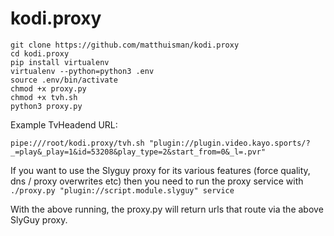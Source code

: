 # kodi.proxy

```
git clone https://github.com/matthuisman/kodi.proxy
cd kodi.proxy
pip install virtualenv
virtualenv --python=python3 .env
source .env/bin/activate
chmod +x proxy.py
chmod +x tvh.sh
python3 proxy.py
```

Example TvHeadend URL:
```
pipe:///root/kodi.proxy/tvh.sh "plugin://plugin.video.kayo.sports/?_=play&_play=1&id=53208&play_type=2&start_from=0&_l=.pvr"
```

If you want to use the Slyguy proxy for its various features (force quality, dns / proxy overwrites etc) then you need to run the proxy service with 
```./proxy.py "plugin://script.module.slyguy" service```

With the above running, the proxy.py will return urls that route via the above SlyGuy proxy.
